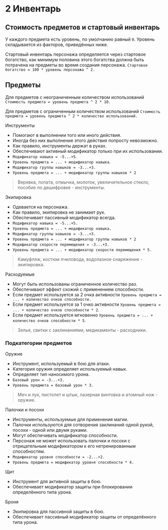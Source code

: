 # 2 Инвентарь

## Стоимость предметов и стартовый инвентарь

У каждого предмета есть уровень, по умолчанию равный `0`.
Уровень складывается из факторов, приведённых ниже.

Стартовый инвентарь персонажа определяется через стартовое богатство,
как минимум половина этого богатства должна быть потрачена на предметы во время создания персонажа.
`Стартовое богатство = 100 * уровень персонажа ^ 2.`

## Предметы

Для предметов с неограниченным количеством использований
`Стоимость предмета = уровень предмета ^ 2 * 10.`

Для предметов с ограниченным количеством использований
`Стоимость предмета = уровень предмета ^ 2 * количество использований.`

Инструменты
- Помогают в выполнении того или иного действия.
- Иногда без них выполнение этого действия попросту невозможно.
- Как правило, инструменты держат в руках.
- Обеспечивают активный модификатор только при их использовании.
- `Модификатор навыка = -5...+5`.
- `Уровень предмета = ... + модификатор навыка`.
- `Модификатор группы навыков = -3...+3.`
- `Уровень предмета = ... + модификатор группы навыков * 2`

>Веревка, лопата, отмычка, молоток, увеличительное стекло, пособие по дешифровке - инструменты.

Экипировка
- Одевается на персонажа.
- Как правило, экипировка не занимает рук.
- Обеспечивает пассивный модификатор всегда.
- `Модификатор навыка = -5...+5.`
- `Уровень предмета = ... + модификатор навыка.`
- `Модификатор группы навыков = -3...+3.`
- `Уровень предмета = ... + модификатор группы навыков * 2`
- `Модификатор скорости перемещения = -3...+3.`
- `Уровень предмета = ... + модификатор скорости перемещения * 5.`

>Камуфляж, костюм пчеловода, водолазное снаряжение - экипировка.

Расходуемые
- Могут быть использованы ограниченное количество раз.
- Обеспечивают эффект схожий с применением способности.
- Если предмет используется за 2 очка активности `Уровень предмета = ... + количество очков способности.`
- Если предмет используется за 1 очко активности `Уровень предмета = ... + количество очков способности * 2`.
- Если предмет используется мгновенно `Уровень предмета = ... + количество очков способности * 5`.

>Зелья, свитки с заклинаниями, медикаменты - расходники.

### Подкатегории предметов

Оружие
- Инструмент, используемый в бою для атаки.
- Категория оружия определяет используемый навык.
- Определяет тип наносимого урона. 
- `Базовый урон = -3...+3.`
- `Уровень предмета = базовый урон * 3.`

>Меч и лук, пистолет и штык, лазерная винтовка и атомный нож - оружие.

Палочки и посохи
- Инструменты, используемые для применения магии.
- Палочки используются для сотворения заклинаний одной рукой, посохи - одной или двумя руками.
- Могут обеспечивать модификатор способности.
- Персонаж не может использовать палочки и посохи с отрицательным модификатором к его нетренированным способностям.
- `Модификатор уровня способности = -2...+2.`
- `Уровень предмета = модификатор уровня способности * 4.`

Щит
- Инструмент для активной защиты в бою.
- Обеспечивает модификатор защиты при блокировании определённого типа урона.

Броня
- Экипировка для пассивной защиты в бою.
- Обеспечивает пассивный модификатор защиты от определённого типа урона.